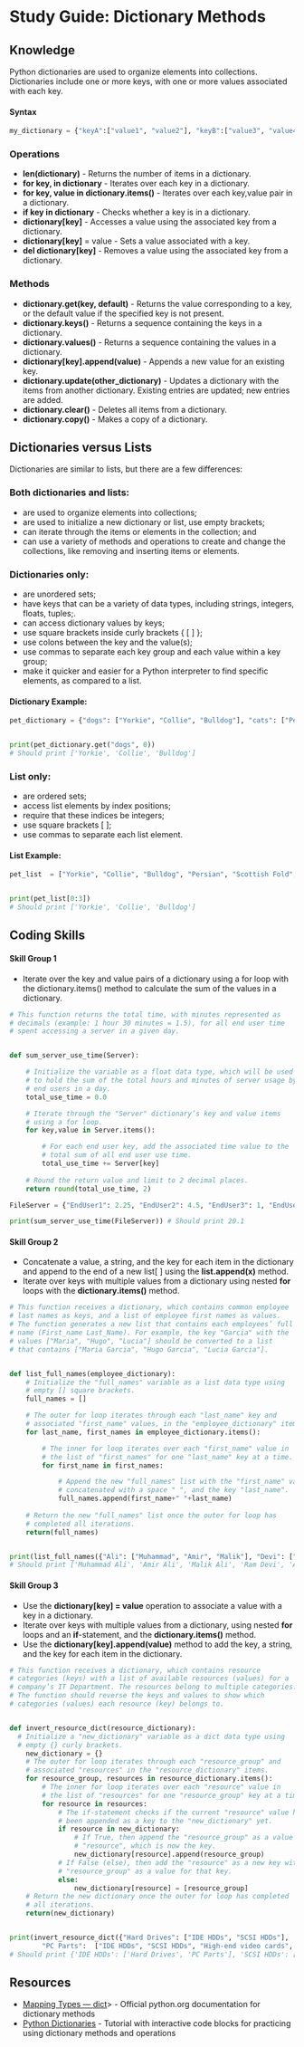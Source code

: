 # Study Guide: Dictionary Methods
## Knowledge
Python dictionaries are used to organize elements into collections. Dictionaries include one or more keys, with one or more values associated with each key. 
#### Syntax
```python
my_dictionary = {"keyA":["value1", "value2"], "keyB":["value3", "value4"]}
```
### Operations
* **len(dictionary)** - Returns the number of items in a dictionary.
* **for key, in dictionary** - Iterates over each key in a dictionary.
* **for key, value in dictionary.items()** - Iterates over each key,value pair in a dictionary.
* **if key in dictionary** - Checks whether a key is in a dictionary.
* **dictionary[key]** - Accesses a value using the associated key from a dictionary.
* **dictionary[key]** = value - Sets a value associated with a key.
* **del dictionary[key]** - Removes a value using the associated key from a dictionary.
### Methods
* **dictionary.get(key, default)** - Returns the value corresponding to a key, or the default value if the specified key is not present.
* **dictionary.keys()** - Returns a sequence containing the keys in a dictionary.
* **dictionary.values()** - Returns a sequence containing the values in a dictionary.
* **dictionary[key].append(value)** - Appends a new value for an existing key.
* **dictionary.update(other_dictionary)** - Updates a dictionary with the items from another dictionary. Existing entries are updated; new entries are added.
* **dictionary.clear()** - Deletes all items from a dictionary.
* **dictionary.copy()** - Makes a copy of a dictionary.
## Dictionaries versus Lists
Dictionaries are similar to lists, but there are a few differences:
### Both dictionaries and lists:
* are used to organize elements into collections;
* are used to initialize a new dictionary or list, use empty brackets;
* can iterate through the items or elements in the collection; and
* can use a variety of methods and operations to create and change the collections, like removing and inserting items or elements.
### Dictionaries only:
* are unordered sets;
* have keys that can be a variety of data types, including strings, integers, floats, tuples;.
* can access dictionary values by keys;
* use square brackets inside curly brackets { [ ] };
* use colons between the key and the value(s);
* use commas to separate each key group and each value within a key group;
* make it quicker and easier for a Python interpreter to find specific elements, as compared to a list.
#### Dictionary Example:
```python
pet_dictionary = {"dogs": ["Yorkie", "Collie", "Bulldog"], "cats": ["Persian", "Scottish Fold", "Siberian"], "rabbits": ["Angora", "Holland Lop", "Harlequin"]}  


print(pet_dictionary.get("dogs", 0))
# Should print ['Yorkie', 'Collie', 'Bulldog']
```
### List only:
* are ordered sets;
* access list elements by index positions;
* require that these indices be integers;
* use square brackets [ ];
* use commas to separate each list element.
#### List Example:
```python
pet_list  = ["Yorkie", "Collie", "Bulldog", "Persian", "Scottish Fold", "Siberian", "Angora", "Holland Lop", "Harlequin"]


print(pet_list[0:3])
# Should print ['Yorkie', 'Collie', 'Bulldog']
```

## Coding Skills
#### Skill Group 1
* Iterate over the key and value pairs of a dictionary using a for loop with the dictionary.items() method to calculate the sum of the values in a dictionary. 
```python
# This function returns the total time, with minutes represented as 
# decimals (example: 1 hour 30 minutes = 1.5), for all end user time
# spent accessing a server in a given day. 


def sum_server_use_time(Server):

    # Initialize the variable as a float data type, which will be used
    # to hold the sum of the total hours and minutes of server usage by
    # end users in a day.
    total_use_time = 0.0

    # Iterate through the "Server" dictionary’s key and value items 
    # using a for loop.
    for key,value in Server.items():

        # For each end user key, add the associated time value to the
        # total sum of all end user use time.
        total_use_time += Server[key]
        
    # Round the return value and limit to 2 decimal places.
    return round(total_use_time, 2)  

FileServer = {"EndUser1": 2.25, "EndUser2": 4.5, "EndUser3": 1, "EndUser4": 3.75, "EndUser5": 0.6, "EndUser6": 8}

print(sum_server_use_time(FileServer)) # Should print 20.1
```
#### Skill Group 2
* Concatenate a value, a string, and the key for each item in the dictionary and append to the end of a new list[ ] using the **list.append(x)** method.  
* Iterate over keys with multiple values from a dictionary using nested **for** loops with the **dictionary.items()** method.
```python
# This function receives a dictionary, which contains common employee 
# last names as keys, and a list of employee first names as values. 
# The function generates a new list that contains each employees’ full
# name (First_name Last_Name). For example, the key "Garcia" with the 
# values ["Maria", "Hugo", "Lucia"] should be converted to a list 
# that contains ["Maria Garcia", "Hugo Garcia", "Lucia Garcia"].


def list_full_names(employee_dictionary):
    # Initialize the "full_names" variable as a list data type using
    # empty [] square brackets.  
    full_names = []

    # The outer for loop iterates through each "last_name" key and 
    # associated "first_name" values, in the "employee_dictionary" items.
    for last_name, first_names in employee_dictionary.items():

        # The inner for loop iterates over each "first_name" value in 
        # the list of "first_names" for one "last_name" key at a time.
        for first_name in first_names:

            # Append the new "full_names" list with the "first_name" value
            # concatenated with a space " ", and the key "last_name". 
            full_names.append(first_name+" "+last_name)
            
    # Return the new "full_names" list once the outer for loop has 
    # completed all iterations. 
    return(full_names)


print(list_full_names({"Ali": ["Muhammad", "Amir", "Malik"], "Devi": ["Ram", "Amaira"], "Chen": ["Feng", "Li"]}))
# Should print ['Muhammad Ali', 'Amir Ali', 'Malik Ali', 'Ram Devi', 'Amaira Devi', 'Feng Chen', 'Li Chen']
```
#### Skill Group 3
* Use the **dictionary[key] = value** operation to associate a value with a key in a dictionary.   
* Iterate over keys with multiple values from a dictionary, using nested **for** loops and an **if**-statement, and the **dictionary.items()** method.
* Use the **dictionary[key].append(value)** method to add the key, a string, and the key for each item in the dictionary.
```python
# This function receives a dictionary, which contains resource 
# categories (keys) with a list of available resources (values) for a 
# company’s IT Department. The resources belong to multiple categories.
# The function should reverse the keys and values to show which 
# categories (values) each resource (key) belongs to. 


def invert_resource_dict(resource_dictionary):
  # Initialize a "new_dictionary" variable as a dict data type using
  # empty {} curly brackets. 
    new_dictionary = {}
    # The outer for loop iterates through each "resource_group" and 
    # associated "resources" in the "resource_dictionary" items.
    for resource_group, resources in resource_dictionary.items():
        # The inner for loop iterates over each "resource" value in 
        # the list of "resources" for one "resource_group" key at a time.
        for resource in resources:
            # The if-statement checks if the current "resource" value has 
            # been appended as a key to the "new_dictionary" yet.
            if resource in new_dictionary:
                # If True, then append the "resource_group" as a value to the
                # "resource", which is now the key.
                new_dictionary[resource].append(resource_group)
            # If False (else), then add the "resource" as a new key with the 
            # "resource_group" as a value for that key.
            else:
                new_dictionary[resource] = [resource_group]
    # Return the new dictionary once the outer for loop has completed  
    # all iterations.
    return(new_dictionary)


print(invert_resource_dict({"Hard Drives": ["IDE HDDs", "SCSI HDDs"],
        "PC Parts":  ["IDE HDDs", "SCSI HDDs", "High-end video cards", "Basic video cards"], "Video Cards": ["High-end video cards", "Basic video cards"]}))
# Should print {'IDE HDDs': ['Hard Drives', 'PC Parts'], 'SCSI HDDs': ['Hard Drives', 'PC Parts'], 'High-end video cards': ['PC Parts', 'Video Cards'], 'Basic video cards': ['PC Parts', 'Video Cards']}
```
## Resources
* <u>[Mapping Types — dict](https://docs.python.org/3/library/stdtypes.html#mapping-types-dict)</u>> - Official python.org documentation for dictionary methods
* <u>[Python Dictionaries](https://www.w3schools.com/python/python_dictionaries.asp)</u> - Tutorial with interactive code blocks for practicing using dictionary methods and operations  